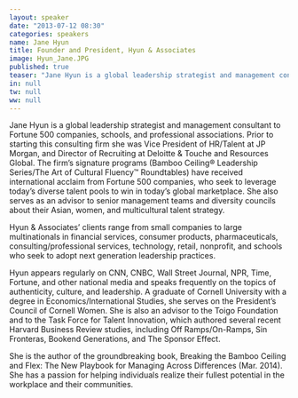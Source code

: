 ```yaml
---
layout: speaker
date: "2013-07-12 08:30"
categories: speakers
name: Jane Hyun
title: Founder and President, Hyun & Associates
image: Hyun_Jane.JPG
published: true
teaser: "Jane Hyun is a global leadership strategist and management consultant to Fortune 500 companies, schools, and professional associations. Prior to starting this consulting firm she was Vice President of HR/Talent at JP Morgan, and Director of Recruiting at Deloitte & Touche and Resources Global."
in: null
tw: null
ww: null
---
```


Jane Hyun is a global leadership strategist and management consultant to Fortune 500 companies, schools, and professional associations. Prior to starting this consulting firm she was Vice President of HR/Talent at JP Morgan, and Director of Recruiting at Deloitte & Touche and Resources Global.  The firm’s signature programs (Bamboo Ceiling® Leadership Series/The Art of Cultural Fluency™ Roundtables) have received international acclaim from Fortune 500 companies, who seek to leverage today’s diverse talent pools to win in today’s global marketplace. She also serves as an advisor to senior management teams and diversity councils about their Asian, women, and multicultural talent strategy. 

Hyun & Associates’ clients range from small companies to large multinationals in financial services, consumer products, pharmaceuticals, consulting/professional services, technology, retail, nonprofit, and schools who seek to adopt next generation leadership practices. 

Hyun appears regularly on CNN, CNBC, Wall Street Journal, NPR, Time, Fortune, and other national media and speaks frequently on the topics of authenticity, culture, and leadership.  A graduate of Cornell University with a degree in Economics/International Studies, she serves on the President’s Council of Cornell Women.  She is also an advisor to the Toigo Foundation and to the Task Force for Talent Innovation, which authored several recent Harvard Business Review studies, including Off Ramps/On-Ramps, Sin Fronteras, Bookend Generations, and The Sponsor Effect. 

She is the author of the groundbreaking book, Breaking the Bamboo Ceiling and Flex: The New Playbook for Managing Across Differences (Mar. 2014).  She has a passion for helping individuals realize their fullest potential in the workplace and their communities.
